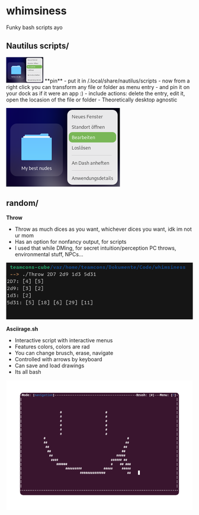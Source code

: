 # whimsiness
Funky bash scripts ayo

## Nautilus scripts/ ##


<p float="left">
  <img src="/img/pin.png" width="100" />
  **pin**
- put it in /.local/share/nautilus/scripts
- now from a right click you can transform any file or folder as menu entry
- and pin it on your dock as if it were an app :)
- include actions: delete the entry, edit it, open the locasion of the file or folder
- Theoretically desktop agnostic
  
</p>

![pin](./img/pin.png)


## random/ ##
**Throw**
- Throw as much dices as you want, whichever dices you want, idk im not ur mom
- Has an option for nonfancy output, for scripts
- I used that while DMing, for secret intuition/perception PC throws, environmental stuff, NPCs...

![Throw](./img/Throw.png)


**Asciirage.sh**
- Interactive script with interactive menus
- Features colors, colors are rad
- You can change brusch, erase, navigate
- Controlled with arrows by keyboard
- Can save and load drawings
- Its all bash

![asciirage](./img/asciirage.png)




